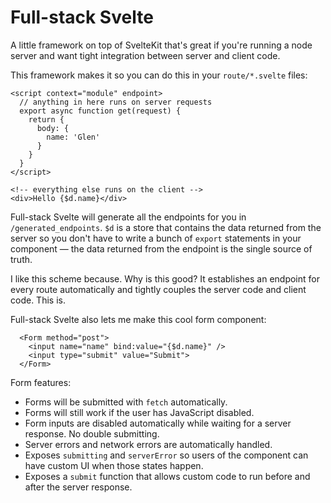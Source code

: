 # Full-stack Svelte

A little framework on top of SvelteKit that's great if you're running a node server and want tight integration between server and client code.

This framework makes it so you can do this in your `route/*.svelte` files:

```svelte
<script context="module" endpoint>
  // anything in here runs on server requests
  export async function get(request) {
    return {
      body: {
        name: 'Glen'
      }
    }
  }
</script>

<!-- everything else runs on the client -->
<div>Hello {$d.name}</div>
```

Full-stack Svelte will generate all the endpoints for you in `/generated_endpoints`. `$d` is a store that contains the data returned from the server so you don't have to write a bunch of `export` statements in your component — the data returned from the endpoint is the single source of truth.

I like this scheme because. Why is this good? It establishes an endpoint for every route automatically and tightly couples the server code and client code. This is.

Full-stack Svelte also lets me make this cool form component:

```svelte
  <Form method="post">
    <input name="name" bind:value="{$d.name}" />
    <input type="submit" value="Submit"> 
  </Form>
```

Form features:
  * Forms will be submitted with `fetch` automatically.
  * Forms will still work if the user has JavaScript disabled.
  * Form inputs are disabled automatically while waiting for a server response. No double submitting.
  * Server errors and network errors are automatically handled.
  * Exposes `submitting` and `serverError` so users of the component can have custom UI when those states happen.
  * Exposes a `submit` function that allows custom code to run before and after the server response.



